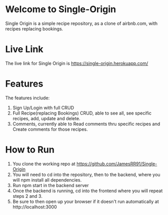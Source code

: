 # Welcome to Single-Origin

Single Origin is a simple recipe repository, as a clone of airbnb.com, with recipes replacing bookings.

# Live Link

The live link for Single Origin is https://single-origin.herokuapp.com/

# Features

The features include:
1. Sign Up/Login with full CRUD
2. Full Recipe(replacing Bookings) CRUD, able to see all, see specific recipes, add, update and delete.
3. Comments, currently able to Read comments thru specific recipes and Create comments for those recipes.

# How to Run

1. You clone the working repo at https://github.com/JamesRR91/Single-Origin
2. You will need to cd into the repository, then to the backend, where you will npm install all dependencies.
3. Run npm start in the backend server
4. Once the backend is running, cd into the frontend where you will repeat steps 2 and 3.
5. Be sure to then open up your browser if it doesn't run automatically at http://localhost:3000
